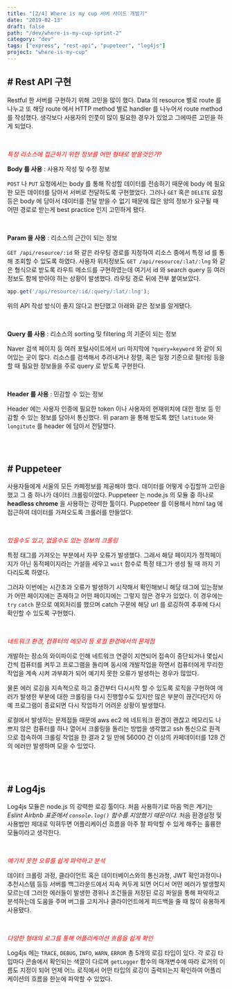 ```yaml
---
title: "[2/4] Where is my cup 서버 사이드 개발기"
date: "2019-02-13"
draft: false
path: "/dev/where-is-my-cup-sprint-2"
category: "dev"
tags: ["express", "rest-api", "pupeteer", "log4js"]
project: "where-is-my-cup"
---
```


## # Rest API 구현

Restful 한 서버를 구현하기 위해 고민을 많이 했다. Data 의 resource 별로 route 를 나누고 또 해당 route 에서 HTTP method 별로 handler 를 나누어서 route method 를 작성했다. 생각보다 사용자의 인풋이 많이 필요한 경우가 있었고 그에따른 고민을 하게 되었다.

<br />

<span style="color: red;">*특정 리소스에 접근하기 위한 정보를 어떤 형태로 받을것인가?*</span>

**Body 를 사용** : 사용자 작성 및 수정 정보

`POST` 나 `PUT` 요청에서는 body 를 통해 작성할 데이터를 전송하기 때문에 body 에 필요한 모든 데이터를 담아서 서버로 전달하도록 구현했었다. 그러나 `GET` 혹은 `DELETE` 요청 등은 body 에 담아서 데이터를 전달 받을 수 없기 때문에 많은 양의 정보가 요구될 때 어떤 경로로 받는게 best practice 인지 고민하게 됐다. 

<br />

**Param 을 사용** : 리소스의 근간이 되는 정보

`GET /api/resource/:id` 와 같은 라우팅 경로를 지정하여 리소스 중에서 특정 id 를 통해 조회할 수 있도록 하였다. 사용자 위치정보도 `GET /api/resource/:lat/:lng` 와 같은 형식으로 받도록 라우트 메소드를 구현하였는데 여기서 id 와 search query 등 여러 정보도 함께 받아야 하는 상황이 발생했다. 라우팅 경로 뒤에 전부 붙여보았다. 

```javascript
app.get('/api/resource/:id/:query/:lat/:lng');
```

위의 API 작성 방식이 좋지 않다고 판단했고 아래와 같은 정보를 알게됐다.

<br />

**Query 를 사용** : 리소스의 sorting 및 filtering 의 기준이 되는 정보 

Naver 검색 페이지 등 여러 포털사이트에서 uri 마지막에 `?query=keyword` 와 같이 되어있는 곳이 많다. 리소스를 검색해서 추려내거나 정렬, 혹은 일정 기준으로 필터링 등을 할 때 필요한 정보들을 주로 query 로 받도록 구현한다.

<br />

**Header 를 사용** : 민감할 수 있는 정보

Header 에는 사용자 인증에 필요한 token 이나 사용자의 현재위치에 대한 정보 등 민감할 수 있는 정보를 담아서 통신했다. 위 param 을 통해 받도록 했던 `latitude` 와 `longitute` 를 header 에 담아서 전달했다. 

<br />
<br />

## # Puppeteer

사용자들에게 서울의 모든 카페정보를 제공해야 했다. 데이터를 어떻게 수집할까 고민을 했고 그 중 하나가 데이터 크롤링이었다. Puppeteer 는 node.js 의 모듈 중 하나로 **headless chrome** 을 사용하는 강력한 툴이다. Puppeteer 를 이용해서 html tag 에 접근하여 데이터를 가져오도록 크롤러를 만들었다.

<br />

<span style="color: red;">*있을수도 있고, 없을수도 있는 정보의 크롤링*</span>

특정 태그를 가져오는 부분에서 자꾸 오류가 발생했다. 그래서 해당 페이지가 정적페이지가 아닌 동적페이지라는 가설을 세우고 `wait` 함수로 특정 태그가 생성 될 때 까지 기다리도록 하였다. 

그러자 이번에는 시간초과 오류가 발생하기 시작해서 확인해보니 해당 태그에 있는정보가 어떤 페이지에는 존재하고 어떤 페이지에는 그렇지 않은 경우가 있었다. 이 경우에는 `try` `catch` 문으로 예외처리를 했으며 catch 구문에 해당 url 를 로깅하여 추후에 다시 확인할 수 있도록 구현했다.

<br />

<span style="color: red;">*네트워크 환경, 컴퓨터의 메모리 등 로컬 환경에서의 문제점*</span>

개발하는 장소의 와이파이로 인해 네트워크 연결이 지연되어 접속이 중단되거나 몇십시간씩 컴퓨터를 켜두고 프로그램을 돌리며 동시에 개발작업을 하면서 컴퓨터에게 무리한 작업을 계속 시켜 과부화가 되어 예기치 못한 오류가 발생하는 경우가 많았다. 

물론 에러 로깅을 지속적으로 하고 중간부터 다시시작 할 수 있도록 로직을 구현하여 에러가 발생한 부분에 대한 크롤링을 다시 진행할수도 있지만 많은 부분이 끊긴다던지 아예 프로그램이 종료되면 다시 작업하기 어려운 상황이 발생했다.

로컬에서 발생하는 문제점들 때문에 aws ec2 에 네트워크 환경이 괜찮고 메모리도 나쁘지 않은 컴퓨터를 하나 열어서 크롤링을 돌리는 방법을 생각했고 ssh 통신으로 원격으로 접속하여 크롤링 작업을 한 결과 2 일 만에 56000 건 이상의 카페데이터를 128 건의 에러만 발생하며 모을 수 있었다.

<br />
<br />

## # Log4js

Log4js 모듈은 node.js 의 강력한 로깅 툴이다. 처음 사용하기로 마음 먹은 계기는 *Eslint Airbnb 표준에서 `console.log()` 함수를 지양했기 때문이다.* 처음 환경설정 및 사용법만 제대로 익혀두면 어플리케이션 흐름을 아주 잘 파악할 수 있게 해주는 훌륭한 모듈이라고 생각한다.

<br />

<span style="color: red;">*예기치 못한 오류를 쉽게 파악하고 분석*</span>

데이터 크롤링 과정, 클라이언트 혹은 데이터베이스와의 통신과정, JWT 확인과정이나 추천시스템 등등 서버를 백그라운드에서 지속 켜두게 되면 어디서 어떤 에러가 발생할지 모르는데 그러한 에러들이 발생한 경위나 조건들을 저장된 로깅 파일을 통해 파악하고 분석하는데 도움을 주며 버그를 고치거나 클라이언트에게 피드백을 줄 때 많이 유용하게 사용됐다.

<br />

<span style="color: red;">*다양한 형태의 로그를 통해 어플리케이션 흐름을 쉽게 확인*</span>

Log4js 에는 `TRACE`, `DEBUG`, `INFO`, `WARN`, `ERROR` 총 5개의 로깅 타입이 있다. 각 로깅 타입마다 콘솔에서 확인되는 색깔이 다르며 `getLogger` 함수의 매개변수에 따라 로거의 이름도 지정이 되어 언제 어느 로직에서 어떤 타입의 로깅이 출력되는지 확인하여 어플리케이션의 흐름을 한눈에 파악할 수 있었다.